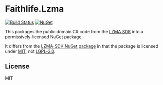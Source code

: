 # Faithlife.Lzma

[![Build Status](https://github.com/Faithlife/FaithlifeLzma/workflows/Build/badge.svg)](https://github.com/Faithlife/FaithlifeLzma/actions?query=workflow%3ABuild "Latest builds")
[![NuGet](https://img.shields.io/nuget/v/Faithlife.Lzma)](https://www.nuget.org/packages/Faithlife.Lzma/)

This packages the public domain C# code from the [LZMA SDK](https://www.7-zip.org/sdk.html) into a permissively-licensed NuGet package.

It differs from the [LZMA-SDK NuGet package](https://www.nuget.org/packages/LZMA-SDK/) in that the package is licensed
under [MIT](LICENSE), not [LGPL-3.0](https://github.com/monemihir/LZMA-SDK/blob/master/LICENSE).

## License

MIT
